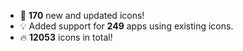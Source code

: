 * 🎉 **170** new and updated icons!
* 💡 Added support for **249** apps using existing icons.
* 🔥 **12053** icons in total!